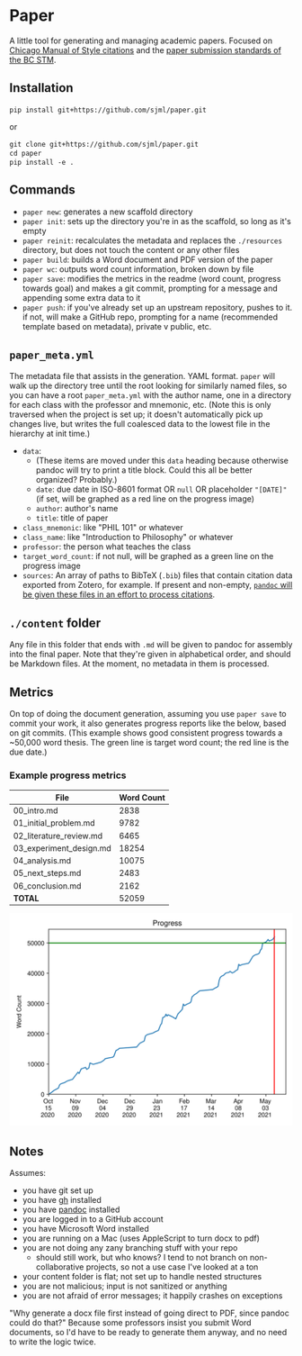 # Paper

A little tool for generating and managing academic papers. Focused on [Chicago Manual of Style citations](https://www.chicagomanualofstyle.org/tools_citationguide.html) and the [paper submission standards of the BC STM](https://libguides.bc.edu/academicpapers_stm/formatting_papers).

## Installation
```shell
pip install git+https://github.com/sjml/paper.git
```
or

```shell
git clone git+https://github.com/sjml/paper.git
cd paper
pip install -e .
```

## Commands
* `paper new`: generates a new scaffold directory
* `paper init`: sets up the directory you're in as the scaffold, so long as it's empty
* `paper reinit`: recalculates the metadata and replaces the `./resources` directory, but does not touch the content or any other files
* `paper build`: builds a Word document and PDF version of the paper
* `paper wc`: outputs word count information, broken down by file
* `paper save`: modifies the metrics in the readme (word count, progress towards goal) and makes a git commit, prompting for a message and appending some extra data to it
* `paper push`: if you've already set up an upstream repository, pushes to it. if not, will make a GitHub repo, prompting for a name (recommended template based on metadata), private v public, etc. 

## `paper_meta.yml`
The metadata file that assists in the generation. YAML format. `paper` will walk up the directory tree until the root looking for similarly named files, so you can have a root `paper_meta.yml` with the author name, one in a directory for each class with the professor and mnemonic, etc. (Note this is only traversed when the project is set up; it doesn't automatically pick up changes live, but writes the full coalesced data to the lowest file in the hierarchy at init time.)

* `data`: 
    * (These items are moved under this `data` heading because otherwise pandoc will try to print a title block. Could this all be better organized? Probably.)
    * `date`: due date in ISO-8601 format OR `null` OR placeholder `"[DATE]"` (if set, will be graphed as a red line on the progress image)
    * `author`: author's name
    * `title`: title of paper
* `class_mnemonic`: like "PHIL 101" or whatever
* `class_name`: like "Introduction to Philosophy" or whatever
* `professor`: the person what teaches the class
* `target_word_count`: if not null, will be graphed as a green line on the progress image
* `sources`: An array of paths to BibTeX (`.bib`) files that contain citation data exported from Zotero, for example. If present and non-empty, [`pandoc` will be given these files in an effort to process citations](https://pandoc.org/MANUAL.html#citations).

## `./content` folder
Any file in this folder that ends with `.md` will be given to pandoc for assembly into the final paper. Note that they're given in alphabetical order, and should be Markdown files. At the moment, no metadata in them is processed. 

## Metrics
On top of doing the document generation, assuming you use `paper save` to commit your work, it also generates progress reports like the below, based on git commits. (This example shows good consistent progress towards a ~50,000 word thesis. The green line is target word count; the red line is the due date.)

<!-- begin paper metadata -->
### Example progress metrics
| File                    | Word Count |
| ----------------------- | ---------- |
| 00_intro.md             | 2838       |
| 01_initial_problem.md   | 9782       |
| 02_literature_review.md | 6465       |
| 03_experiment_design.md | 18254      |
| 04_analysis.md          | 10075      |
| 05_next_steps.md        | 2483       |
| 06_conclusion.md        | 2162       |
| **TOTAL**               | 52059      |

![WordCountProgress](./docs/fake_progress.svg)
<!-- end paper metadata -->

## Notes
Assumes: 
* you have git set up
* you have [gh](https://cli.github.com/) installed
* you have [pandoc](https://pandoc.org/) installed
* you are logged in to a GitHub account
* you have Microsoft Word installed
* you are running on a Mac (uses AppleScript to turn docx to pdf)
* you are not doing any zany branching stuff with your repo
    - should still work, but who knows? I tend to not branch on non-collaborative projects, so not a use case I've looked at a ton
* your content folder is flat; not set up to handle nested structures
* you are not malicious; input is not sanitized or anything
* you are not afraid of error messages; it happily crashes on exceptions

"Why generate a docx file first instead of going direct to PDF, since pandoc could do that?" 
Because some professors insist you submit Word documents, so I'd have to be ready to 
generate them anyway, and no need to write the logic twice. 

